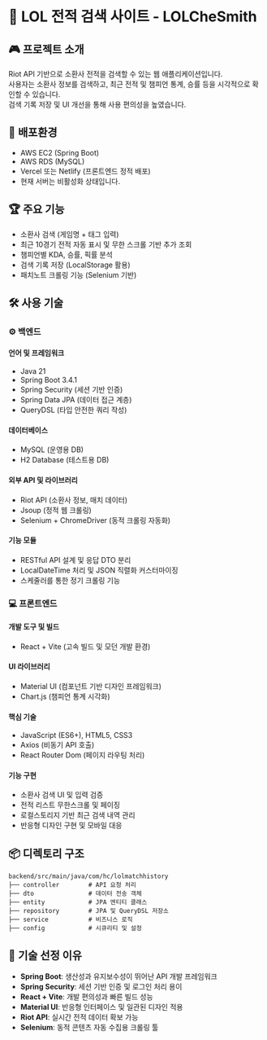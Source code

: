 
# 🧙 LOL 전적 검색 사이트 - LOLCheSmith

## 🎮 프로젝트 소개
Riot API 기반으로 소환사 전적을 검색할 수 있는 웹 애플리케이션입니다.  
사용자는 소환사 정보를 검색하고, 최근 전적 및 챔피언 통계, 승률 등을 시각적으로 확인할 수 있습니다.  
검색 기록 저장 및 UI 개선을 통해 사용 편의성을 높였습니다.

## 🚀 배포환경
- AWS EC2 (Spring Boot)  
- AWS RDS (MySQL)  
- Vercel 또는 Netlify (프론트엔드 정적 배포)  
- 현재 서버는 비활성화 상태입니다.

## 🏆 주요 기능
- 소환사 검색 (게임명 + 태그 입력)  
- 최근 10경기 전적 자동 표시 및 무한 스크롤 기반 추가 조회  
- 챔피언별 KDA, 승률, 픽률 분석  
- 검색 기록 저장 (LocalStorage 활용)  
- 패치노트 크롤링 기능 (Selenium 기반)

## 🛠 사용 기술

### ⚙️ 백엔드

#### 언어 및 프레임워크
- Java 21  
- Spring Boot 3.4.1  
- Spring Security (세션 기반 인증)  
- Spring Data JPA (데이터 접근 계층)  
- QueryDSL (타입 안전한 쿼리 작성)

#### 데이터베이스
- MySQL (운영용 DB)  
- H2 Database (테스트용 DB)

#### 외부 API 및 라이브러리
- Riot API (소환사 정보, 매치 데이터)  
- Jsoup (정적 웹 크롤링)  
- Selenium + ChromeDriver (동적 크롤링 자동화)

#### 기능 모듈
- RESTful API 설계 및 응답 DTO 분리  
- LocalDateTime 처리 및 JSON 직렬화 커스터마이징  
- 스케줄러를 통한 정기 크롤링 기능

### 💻 프론트엔드

#### 개발 도구 및 빌드
- React + Vite (고속 빌드 및 모던 개발 환경)

#### UI 라이브러리
- Material UI (컴포넌트 기반 디자인 프레임워크)  
- Chart.js (챔피언 통계 시각화)

#### 핵심 기술
- JavaScript (ES6+), HTML5, CSS3  
- Axios (비동기 API 호출)  
- React Router Dom (페이지 라우팅 처리)

#### 기능 구현
- 소환사 검색 UI 및 입력 검증  
- 전적 리스트 무한스크롤 및 페이징  
- 로컬스토리지 기반 최근 검색 내역 관리  
- 반응형 디자인 구현 및 모바일 대응

## 📦 디렉토리 구조
```
backend/src/main/java/com/hc/lolmatchhistory
├── controller        # API 요청 처리
├── dto               # 데이터 전송 객체
├── entity            # JPA 엔티티 클래스
├── repository        # JPA 및 QueryDSL 저장소
├── service           # 비즈니스 로직
├── config            # 시큐리티 및 설정
```

## 💾 기술 선정 이유
- **Spring Boot**: 생산성과 유지보수성이 뛰어난 API 개발 프레임워크  
- **Spring Security**: 세션 기반 인증 및 로그인 처리 용이  
- **React + Vite**: 개발 편의성과 빠른 빌드 성능  
- **Material UI**: 반응형 인터페이스 및 일관된 디자인 적용  
- **Riot API**: 실시간 전적 데이터 확보 가능  
- **Selenium**: 동적 콘텐츠 자동 수집용 크롤링 툴

